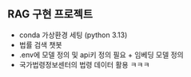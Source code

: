 ## RAG 구현 프로젝트

- conda 가상환경 세팅 (python 3.13)
- 법률 검색 챗봇
- .env에 모델 정의 및 api키 정의 필요 + 임베딩 모델 정의
- 국가법령정보센터의 법령 데이터 활용
ㅋㅋㅋ
